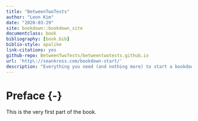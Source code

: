 ```yaml
--- 
title: "BetweenTwoTests"
author: "Leon Kim"
date: "2020-03-29"
site: bookdown::bookdown_site
documentclass: book
bibliography: [book.bib]
biblio-style: apalike
link-citations: yes
github-repo: BetweenTwoTests/betweentwotests.github.io
url: 'http\://seankross.com/bookdown-start/'
description: "Everything you need (and nothing more) to start a bookdown book."
---
```


# Preface {-}

This is the very first part of the book.
